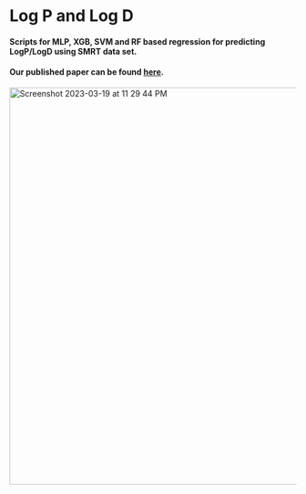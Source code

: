 # Log P and Log D
#### Scripts for MLP, XGB, SVM and RF based regression for predicting LogP/LogD using SMRT data set.

#### Our published paper can be found [here](https://pubs.acs.org/doi/10.1021/acs.jcim.2c01373).


<img width="697" alt="Screenshot 2023-03-19 at 11 29 44 PM" src="https://user-images.githubusercontent.com/48637026/226186569-81f9df83-9b1e-4d49-a308-4569a39d3a71.png">
